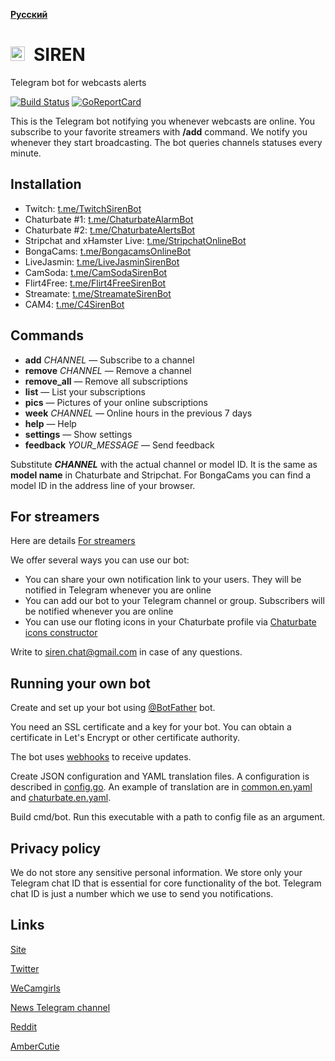 __[Русский](README-ru.md)__

<img src="https://xiren.ams3.digitaloceanspaces.com/icons/siren-dia.svg" height="23">&ensp;SIREN
================================================================================================
Telegram bot for webcasts alerts

[![Build Status](https://travis-ci.org/bcmk/siren.png)](https://travis-ci.org/bcmk/siren)
[![GoReportCard](https://goreportcard.com/badge/bcmk/siren)](https://goreportcard.com/report/bcmk/siren)

This is the Telegram bot notifying you whenever webcasts are online.
You subscribe to your favorite streamers with __/add__ command.
We notify you whenever they start broadcasting.
The bot queries channels statuses every minute.

Installation
------------

* Twitch: [t.me/TwitchSirenBot](https://t.me/TwitchSirenBot)
* Chaturbate #1: [t.me/ChaturbateAlarmBot](https://t.me/ChaturbateAlarmBot)
* Chaturbate #2: [t.me/ChaturbateAlertsBot](https://t.me/ChaturbateAlertsBot)
* Stripchat and xHamster Live: [t.me/StripchatOnlineBot](https://t.me/StripchatOnlineBot)
* BongaCams: [t.me/BongacamsOnlineBot](https://t.me/BongacamsOnlineBot)
* LiveJasmin: [t.me/LiveJasminSirenBot](https://t.me/LiveJasminSirenBot)
* CamSoda: [t.me/CamSodaSirenBot](https://t.me/CamSodaSirenBot)
* Flirt4Free: [t.me/Flirt4FreeSirenBot](https://t.me/Flirt4FreeSirenBot)
* Streamate: [t.me/StreamateSirenBot](https://t.me/StreamateSirenBot)
* CAM4: [t.me/C4SirenBot](https://t.me/C4SirenBot)

Commands
--------

* __add__ _CHANNEL_ — Subscribe to a channel
* __remove__ _CHANNEL_ — Remove a channel
* __remove_all__ — Remove all subscriptions
* __list__ — List your subscriptions
* __pics__ — Pictures of your online subscriptions
* __week__ _CHANNEL_ — Online hours in the previous 7 days
* __help__ — Help
* __settings__ — Show settings
* __feedback__ _YOUR_MESSAGE_ — Send feedback

Substitute ___CHANNEL___ with the actual channel or model ID.
It is the same as __model name__ in Chaturbate and Stripchat.
For BongaCams you can find a model ID in the address line of your browser.

For streamers
-------------

Here are details [For streamers](https://siren.chat/streamer)

We offer several ways you can use our bot:

* You can share your own notification link to your users. They will be notified in Telegram whenever you are online
* You can add our bot to your Telegram channel or group. Subscribers will be notified whenever you are online
* You can use our floting icons in your Chaturbate profile via [Chaturbate icons constructor](https://siren.chat/chic)

Write to siren.chat@gmail.com in case of any questions.

Running your own bot
--------------------

Create and set up your bot using [@BotFather](https://telegram.me/BotFather) bot.

You need an SSL certificate and a key for your bot.
You can obtain a certificate in Let's Encrypt or other certificate authority.

The bot uses [webhooks](https://core.telegram.org/bots/webhooks) to receive updates.

Create JSON configuration and YAML translation files.
A configuration is described in [config.go](https://github.com/bcmk/siren/tree/master/cmd/bot/config.go).
An example of translation are in [common.en.yaml](https://github.com/bcmk/siren/tree/master/res/translations/common.en.yaml) and [chaturbate.en.yaml](https://github.com/bcmk/siren/tree/master/res/translations/chaturbate.en.yaml).

Build cmd/bot. Run this executable with a path to config file as an argument.

Privacy policy
--------------

We do not store any sensitive personal information.
We store only your Telegram chat ID that is essential for core functionality of the bot.
Telegram chat ID is just a number which we use to send you notifications.

Links
-----

[Site](https://siren.chat)

[Twitter](https://twitter.com/siren_tlg)

[WeCamgirls](https://www.wecamgirls.com/users/sirenbot)

[News Telegram channel](https://t.me/siren_telegram_bot)

[Reddit](https://www.reddit.com/user/siren_tlg)

[AmberCutie](https://www.ambercutie.com/forums/members/siren.53143/)
